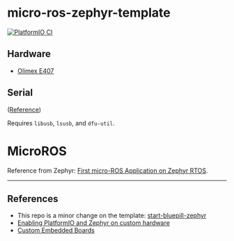 # micro-ros-zephyr-template
[![PlatformIO CI](https://github.com/TechnocultureResearch/micro-ros-zephyr-template/actions/workflows/main.yml/badge.svg)](https://github.com/TechnocultureResearch/micro-ros-zephyr-template/actions/workflows/main.yml)

## Hardware
- [Olimex E407](https://docs.zephyrproject.org/latest/boards/arm/olimex_stm32_e407/doc/index.html)

## Serial
([Reference](https://github.com/NicHub/STM32-E407-BLINK))

Requires `libusb`, `lsusb`, and `dfu-util`.


# MicroROS
Reference from Zephyr: [First micro-ROS Application on Zephyr RTOS](https://www.zephyrproject.org/first-micro-ros-application-on-zephyr-rtos/).

---

## References

- This repo is a minor change on the template: [start-bluepill-zephyr](https://github.com/TechnocultureResearch/start-bluepill-zephyr)
- [Enabling PlatformIO and Zephyr on custom hardware](https://www.zephyrproject.org/enabling-platformio-and-zephyr-on-custom-hardware/)
- [Custom Embedded Boards](https://docs.platformio.org/en/latest/platforms/creating_board.html)